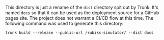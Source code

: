 This directory is just a rename of the `dist` directory spit out by Trunk. It's named `docs` so that it can be used as the deployment source for a GitHub pages site. The project does not warrant a CI/CD flow at this time. The following command was used to generate this directory:

```
trunk build --release --public-url /rubiks-simulator/ --dist docs
```
